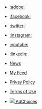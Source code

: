 <!-- TEMPLATES -->
<script type="text/html" id="hit-template">
<div class="related-topics__base hit">
  <div class="related-topics__wrapper hit-content">
    <div class="related-topics__thumb hit-image">
      <img src="{{hero}}" alt="{{name}}">
    </div>
    <a class="related-topics__link hit-view" href="https://helix-norddal-anfibiacreativa.project-helix.page{{{path}}}" target="_new">
      <span class="related-topics__txt hit-description">{{{author}}}</span>
      <h2 class="related-topics__subHl hit-name">{{{title}}}</h2>
    </a>
  </div>
</div>
</script>

<script type="text/html" id="no-results-template">
<div id="no-results-message">
</div>
</script>
<!-- /TEMPLATES -->

- [:adobe:](https://adobe.com/)
- [:facebook:](https://www.facebook.com/Adobe/)
- [:twitter:](https://twitter.com/Adobe)
- [:instagram:](https://instagram.com/Adobe)
- [:youtube:](https://www.youtube.com/user/AdobeSystems)
- [:linkedin:](https://www.linkedin.com/company/1480/)

- [News](#)
- [My Feed](https://helpx.adobe.com/contact.html)
- [Privay Policy](https://www.adobe.com/privacy.html)
- [Terms of Use](https://www.adobe.com/legal/terms.html)
- [![](https://c.evidon.com/pub/icong1.png) AdChoices](#)

<script type="text/javascript" src="/bundle.js"></script>
